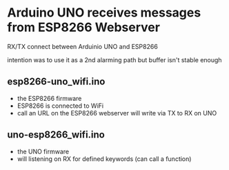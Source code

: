 # Arduino UNO receives messages from ESP8266 Webserver

RX/TX connect between Arduinio UNO and ESP8266

intention was to use it as a 2nd alarming path but buffer isn't stable enough

## esp8266-uno_wifi.ino
- the ESP8266 firmware
- ESP8266 is connected to WiFi
- call an URL on the ESP8266 webserver will write via TX to RX on UNO

## uno-esp8266_wifi.ino
- the UNO firmware
- will listening on RX for defined keywords (can call a function)
